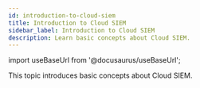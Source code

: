 ```yaml
---
id: introduction-to-cloud-siem
title: Introduction to Cloud SIEM
sidebar_label: Introduction to Cloud SIEM
description: Learn basic concepts about Cloud SIEM. 
---
```


import useBaseUrl from '@docusaurus/useBaseUrl';

This topic introduces basic concepts about Cloud SIEM.


